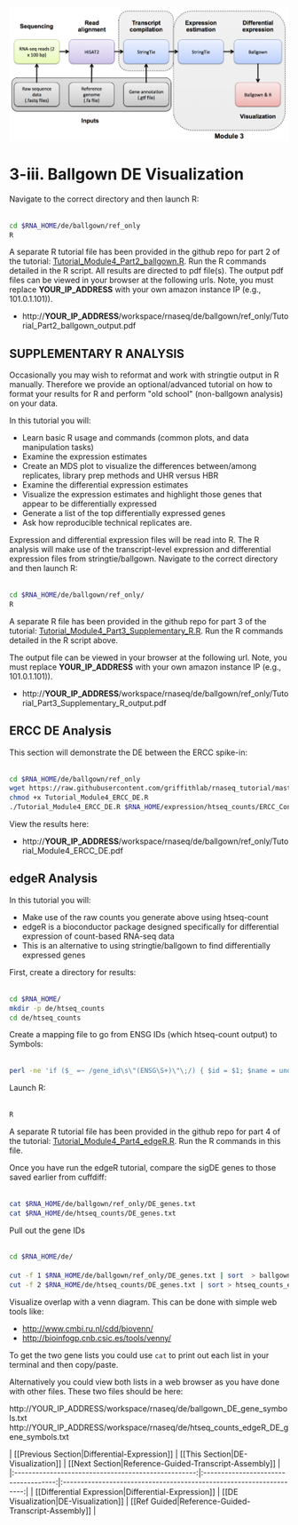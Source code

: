 ![RNA-seq Flowchart - Module 4](Images/RNA-seq_Flowchart4.png)

# 3-iii. Ballgown DE Visualization
 
Navigate to the correct directory and then launch R:

```bash

cd $RNA_HOME/de/ballgown/ref_only
R

```

A separate R tutorial file has been provided in the github repo for part 2 of the tutorial: [Tutorial_Module4_Part2_ballgown.R](https://github.com/griffithlab/rnaseq_tutorial/blob/master/scripts/Tutorial_Module4_Part2_ballgown.R). Run the R commands detailed in the R script. All results are directed to pdf file(s). The output pdf files can be viewed in your browser at the following urls. Note, you must replace __YOUR_IP_ADDRESS__ with your own amazon instance IP (e.g., 101.0.1.101)).

* http://__YOUR_IP_ADDRESS__/workspace/rnaseq/de/ballgown/ref_only/Tutorial_Part2_ballgown_output.pdf
	
## SUPPLEMENTARY R ANALYSIS 

Occasionally you may wish to reformat and work with stringtie output in R manually. Therefore we provide an optional/advanced tutorial on how to format your results for R and perform "old school" (non-ballgown analysis) on your data.

In this tutorial you will:

* Learn basic R usage and commands (common plots, and data manipulation tasks)
* Examine the expression estimates
* Create an MDS plot to visualize the differences between/among replicates, library prep methods and UHR versus HBR
* Examine the differential expression estimates
* Visualize the expression estimates and highlight those genes that appear to be differentially expressed
* Generate a list of the top differentially expressed genes
* Ask how reproducible technical replicates are.

Expression and differential expression files will be read into R. The R analysis will make use of the transcript-level expression and differential expression files from stringtie/ballgown. Navigate to the correct directory and then launch R:

```bash

cd $RNA_HOME/de/ballgown/ref_only/
R

```

A separate R file has been provided in the github repo for part 3 of the tutorial: [Tutorial_Module4_Part3_Supplementary_R.R](https://github.com/griffithlab/rnaseq_tutorial/blob/master/scripts/Tutorial_Module4_Part3_Supplementary_R.R). Run the R commands detailed in the R script above. 

The output file can be viewed in your browser at the following url. Note, you must replace __YOUR_IP_ADDRESS__ with your own amazon instance IP (e.g., 101.0.1.101)).
* http://__YOUR_IP_ADDRESS__/workspace/rnaseq/de/ballgown/ref_only/Tutorial_Part3_Supplementary_R_output.pdf

## ERCC DE Analysis

This section will demonstrate the DE between the ERCC spike-in:

```bash

cd $RNA_HOME/de/ballgown/ref_only
wget https://raw.githubusercontent.com/griffithlab/rnaseq_tutorial/master/scripts/Tutorial_Module4_ERCC_DE.R
chmod +x Tutorial_Module4_ERCC_DE.R
./Tutorial_Module4_ERCC_DE.R $RNA_HOME/expression/htseq_counts/ERCC_Controls_Analysis.txt $RNA_HOME/de/ballgown/ref_only/UHR_vs_HBR_gene_results.tsv

```

View the results here:
* http://__YOUR_IP_ADDRESS__/workspace/rnaseq/de/ballgown/ref_only/Tutorial_Module4_ERCC_DE.pdf

## edgeR Analysis		

In this tutorial you will:

* Make use of the raw counts you generate above using htseq-count
 * edgeR is a bioconductor package designed specifically for differential expression of count-based RNA-seq data
 * This is an alternative to using stringtie/ballgown to find differentially expressed genes

First, create a directory for results:

```bash

cd $RNA_HOME/
mkdir -p de/htseq_counts
cd de/htseq_counts

```
 
Create a mapping file to go from ENSG IDs (which htseq-count output) to Symbols:

```bash

perl -ne 'if ($_ =~ /gene_id\s\"(ENSG\S+)\"\;/) { $id = $1; $name = undef; if ($_ =~ /gene_name\s\"(\S+)"\;/) { $name = $1; }; }; if ($id && $name) {print "$id\t$name\n";} if ($_=~/gene_id\s\"(ERCC\S+)\"/){print "$1\t$1\n";}' $RNA_REF_GTF | sort | uniq > ENSG_ID2Name.txt

```

Launch R:

```bash

R

```
	
A separate R tutorial file has been provided in the github repo for part 4 of the tutorial: [Tutorial_Module4_Part4_edgeR.R](https://github.com/griffithlab/rnaseq_tutorial/blob/master/scripts/Tutorial_Module4_Part4_edgeR.R). Run the R commands in this file.

Once you have run the edgeR tutorial, compare the sigDE genes to those saved earlier from cuffdiff:

```bash

cat $RNA_HOME/de/ballgown/ref_only/DE_genes.txt
cat $RNA_HOME/de/htseq_counts/DE_genes.txt

```

Pull out the gene IDs

```bash

cd $RNA_HOME/de/

cut -f 1 $RNA_HOME/de/ballgown/ref_only/DE_genes.txt | sort  > ballgown_DE_gene_symbols.txt
cut -f 2 $RNA_HOME/de/htseq_counts/DE_genes.txt | sort > htseq_counts_edgeR_DE_gene_symbols.txt

```

Visualize overlap with a venn diagram. This can be done with simple web tools like:
* http://www.cmbi.ru.nl/cdd/biovenn/
* http://bioinfogp.cnb.csic.es/tools/venny/

To get the two gene lists you could use `cat` to print out each list in your terminal and then copy/paste.

Alternatively you could view both lists in a web browser as you have done with other files. These two files should be here:

http://YOUR_IP_ADDRESS/workspace/rnaseq/de/ballgown_DE_gene_symbols.txt
http://YOUR_IP_ADDRESS/workspace/rnaseq/de/htseq_counts_edgeR_DE_gene_symbols.txt

	
| [[Previous Section|Differential-Expression]]        | [[This Section|DE-Visualization]]     | [[Next Section|Reference-Guided-Transcript-Assembly]] |
|:---------------------------------------------------:|:------------------------------------:|:-------------------------------------------------------------------:|
| [[Differential Expression|Differential-Expression]] | [[DE Visualization|DE-Visualization]] | [[Ref Guided|Reference-Guided-Transcript-Assembly]]  |
